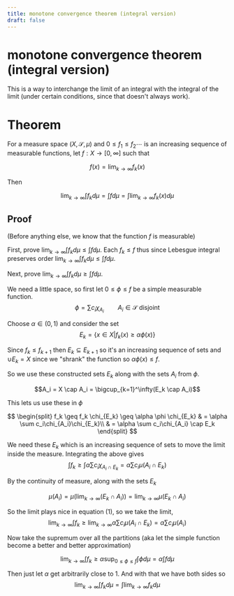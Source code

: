 ```yaml
---
title: monotone convergence theorem (integral version)
draft: false
---
```

# monotone convergence theorem (integral version)

This is a way to interchange the limit of an integral with the integral of the limit (under certain conditions, since that doesn't always work).

# Theorem
For a measure space $(X, \mathcal{S}, \mu)$ and $0\leq f_1 \leq f_2 \cdots$ is an increasing sequence of measurable functions, let $f:X \to [0,\infty]$ such that

$$f(x) = \lim_{k\to\infty} f_k(x) $$

Then

$$\lim_{k\to\infty} \int f_k d\mu = \int f d\mu = \int \lim_{k\to\infty} f_k(x) d\mu$$

## Proof
(Before anything else, we know that the function $f$ is measurable)

First, prove $\lim_{k\to\infty} \int f_k d\mu \leq \int f d\mu$.
Each $f_k \leq f$ thus since Lebesgue integral preserves order $\lim_{k\to\infty} \int f_k d\mu \leq \int f d\mu$.

Next, prove $\lim_{k\to\infty} \int f_k d\mu \geq \int f d\mu$.

We need a little space, so first let $0 \leq \phi \leq f$ be a simple measurable function.
$$\phi = \sum c_i \chi_{A_i} \qquad A_i \in \mathcal{S} \ \text{disjoint}$$

Choose $\alpha \in (0,1)$ and consider the set
$$E_k = \{x\in X| f_k(x) \geq \alpha \phi(x) \}$$

Since $f_k \leq f_{k+1}$ then $E_k \subseteq E_{k+1}$ so it's an increasing sequence of sets and $\cup E_k = X$ since we "shrank" the function so $\alpha \phi(x) \leq f$.

So we use these constructed sets $E_k$ along with the sets $A_i$ from $\phi$.

$$A_i = X \cap A_i = \bigcup_{k=1}^\infty(E_k \cap A_i)$$

This lets us use these in $\phi$


$$
\begin{split}
f_k \geq f_k \chi_{E_k} \geq \alpha \phi \chi_{E_k} & = \alpha \sum c_i\chi_{A_i}\chi_{E_k}\\
 & = \alpha \sum c_i\chi_{A_i} \cap E_k
\end{split}
$$

We need these $E_k$ which is an increasing sequence of sets to move the limit inside the measure.
Integrating the above gives
$$\begin{equation} \int f_k \geq \int \alpha \sum c_i\chi_{A_i \cap E_k} = \alpha \sum c_i\mu(A_i \cap E_k) \end{equation}$$

By the continuity of measure, along with the sets $E_k$

$$\mu(A_i) = \mu(\lim_{k\to\infty}(E_k \cap A_i)) = \lim_{k\to\infty} \mu(E_k \cap A_i)$$

So the limit plays nice in equation (1), so we take the limit,
$$\begin{equation} \lim_{k\to\infty} \int f_k \geq \lim_{k\to\infty} \alpha \sum c_i\mu(A_i \cap E_k) = \alpha \sum c_i\mu(A_i) \end{equation}$$

Now take the supremum over all the partitions (aka let the simple function become a better and better approximation)

$$\lim_{k\to\infty} \int f_k \geq \alpha \sup_{0\leq\phi\leq f}\int \phi d\mu = \alpha \int f d\mu $$

Then just let $\alpha$ get arbitrarily close to 1.
And with that we have both sides so
$$\lim_{k\to\infty} \int f_k d\mu = \int \lim_{k\to\infty} f_k d\mu$$

